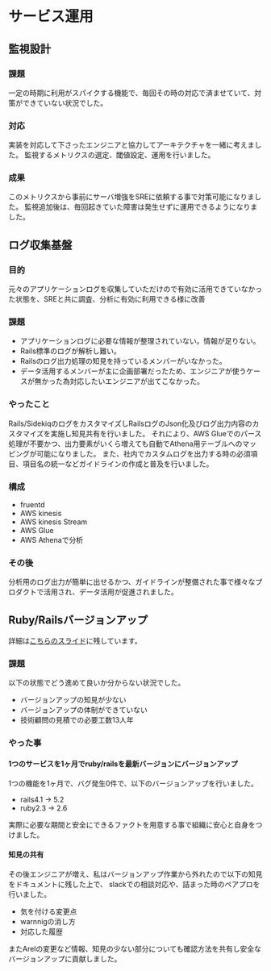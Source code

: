 # サービス運用

## 監視設計
### 課題
一定の時期に利用がスパイクする機能で、毎回その時の対応で済ませていて、対策ができていない状況でした。

### 対応
実装を対応して下さったエンジニアと協力してアーキテクチャを一緒に考えました。
監視するメトリクスの選定、閾値設定、運用を行いました。

### 成果
このメトリクスから事前にサーバ増強をSREに依頼する事で対策可能になりました。
監視追加後は、毎回起きていた障害は発生せずに運用できるようになりました。

## ログ収集基盤

### 目的
元々のアプリケーションログを収集していただけので有効に活用できていなかった状態を、SREと共に調査、分析に有効に利用できる様に改善

### 課題
* アプリケーションログに必要な情報が整理されていない。情報が足りない。
* Rails標準のログが解析し難い。
* Railsのログ出力処理の知見を持っているメンバーがいなかった。
* データ活用するメンバーが主に企画部署だったため、エンジニアが使うケースが無かった為対応したいエンジニアが出てこなかった。

### やったこと
Rails/SidekiqのログをカスタマイズしRailsログのJson化及びログ出力内容のカスタマイズを実施し知見共有を行いました。
それにより、AWS Glueでのパース処理が不要かつ、出力要素がいくら増えても自動でAthena用テーブルへのマッピングが可能になりました。
また、社内でカスタムログを出力する時の必須項目、項目名の統一などガイドラインの作成と普及を行いました。

### 構成
* fruentd
* AWS kinesis
* AWS kinesis Stream
* AWS Glue
* AWS Athenaで分析

### その後
分析用のログ出力が簡単に出せるかつ、ガイドラインが整備された事で様々なプロダクトで活用され、データ活用が促進されました。

## Ruby/Railsバージョンアップ

詳細は[こちらのスライド](https://speakerdeck.com/soarteclab/railsbaziyonatupushi-dong-wu-yu)に残しています。

### 課題
以下の状態でどう進めて良いか分からない状況でした。

* バージョンアップの知見が少ない
* バージョンアップの体制ができていない
* 技術顧問の見積での必要工数13人年

### やった事
#### 1つのサービスを1ヶ月でruby/railsを最新バージョンにバージョンアップ
1つの機能を1ヶ月で、バグ発生0件で、以下のバージョンアップを行いました。
* rails4.1 -> 5.2
* ruby2.3 -> 2.6

実際に必要な期間と安全にできるファクトを用意する事で組織に安心と自身をつけました。

#### 知見の共有
その後エンジニアが増え、私はバージョンアップ作業から外れたので以下の知見をドキュメントに残した上で、
slackでの相談対応や、詰まった時のペアプロを行いました。

* 気を付ける変更点
* warnnigの消し方
* 対応した履歴

またArelの変更など情報、知見の少ない部分についても確認方法を共有し安全なバージョンアップに貢献しました。